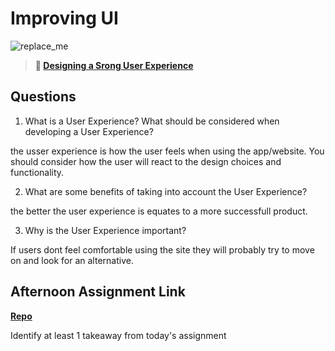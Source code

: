 # Improving UI

![replace_me](https://codeworks.blob.core.windows.net/public/assets/img/illustrations/placeholder.svg)

> **📖 [Designing a Srong User Experience](https://codeworksacademy.com/fs-student-guide/resources/wk7/03-Creating-Good-UX)**

## Questions

1. What is a User Experience? What should be considered when developing a User Experience?  

the usser experience is how the user feels when using the app/website. You should consider how the user will react to the design choices and functionality.

2. What are some benefits of taking into account the User Experience?  

the better the user experience is equates to a more successfull product.

3. Why is the User Experience important?  

If users dont feel comfortable using the site they will probably try to move on and look for an alternative.
## Afternoon Assignment Link

**[Repo](https://github.com/Ryfitz11/<ASSIGNMENT_REPO>)**

Identify at least 1 takeaway from today's assignment
